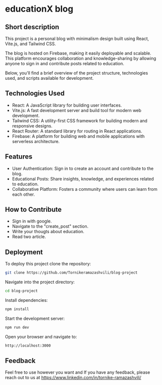 
# educationX blog


## Short description

This project is a personal blog with minimalism design built using React, Vite.js, and Tailwind CSS. 

The blog is hosted on Firebase, making it easily deployable and scalable. This platform encourages collaboration and knowledge-sharing by allowing anyone to sign in and contribute posts related to education. 

Below, you'll find a brief overview of the project structure, technologies used, and scripts available for development.


## Technologies Used

 - React: A JavaScript library for building user interfaces.
 - Vite.js: A fast development server and build tool for modern web development.
 - Tailwind CSS: A utility-first CSS framework for building modern and responsive designs.
 - React Router: A standard library for routing in React applications.
 - Firebase: A platform for building web and mobile applications with serverless architecture.

## Features

 - User Authentication: Sign in to create an account and contribute to the blog.
 - Educational Posts: Share insights, knowledge, and experiences related to education.
 - Collaborative Platform: Fosters a community where users can learn from each other.

 ## How to Contribute

 - Sign in with google.
 - Navigate to the "create_post" section.
 - Write your thougts about education.
 - Read two article.
 




## Deployment

To deploy this project clone the repository:

```bash
git clone https://github.com/Tornikeramazashvili/blog-project
```

Navigate into the project directory:

```bash
cd blog-project
```

Install dependencies:

```bash
npm install
```

Start the development server:
```bash
npm run dev
```

Open your browser and navigate to:
```bash
http://localhost:3000
```



## Feedback

Feel free to use however you want and If you have any feedback, please reach out to us at https://www.linkedin.com/in/tornike-ramazashvili/

